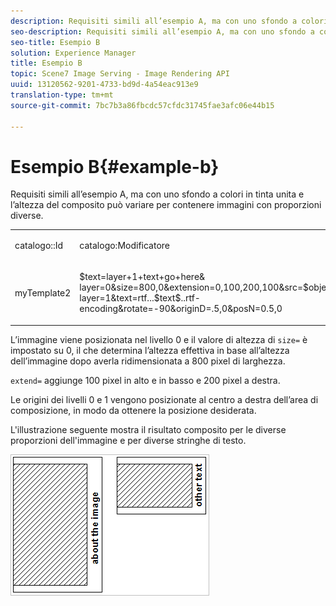 ```yaml
---
description: Requisiti simili all’esempio A, ma con uno sfondo a colori in tinta unita e l’altezza del composito può variare per contenere immagini con proporzioni diverse.
seo-description: Requisiti simili all’esempio A, ma con uno sfondo a colori in tinta unita e l’altezza del composito può variare per contenere immagini con proporzioni diverse.
seo-title: Esempio B
solution: Experience Manager
title: Esempio B
topic: Scene7 Image Serving - Image Rendering API
uuid: 13120562-9201-4733-bd9d-4a54eac913e9
translation-type: tm+mt
source-git-commit: 7bc7b3a86fbcdc57cfdc31745fae3afc06e44b15

---
```



# Esempio B{#example-b}

Requisiti simili all’esempio A, ma con uno sfondo a colori in tinta unita e l’altezza del composito può variare per contenere immagini con proporzioni diverse.

<table id="simpletable_37BA3B2A75A9468C9ADEBBC034BADAE7"> 
 <tr class="strow"> 
  <td class="stentry"> <p><span class="codeph"> catalogo::Id</span> </p> </td> 
  <td class="stentry"> <p><span class="codeph"> catalogo:Modificatore</span> </p></td> 
 </tr> 
 <tr class="strow"> 
  <td class="stentry"> <p><span class="codeph"> myTemplate2</span> </p></td> 
  <td class="stentry"> <p><span class="codeph"> $text=layer+1+text+go+here&amp; layer=0&amp;size=800,0&amp;extension=0,100,200,100&amp;src=$object$&amp;originN=.5,0&amp; layer=1&amp;text=rtf...$text$..rtf-encoding&amp;rotate=-90&amp;originD=.5,0&amp;posN=0.5,0</span> </p></td> 
 </tr> 
</table>

L’immagine viene posizionata nel livello 0 e il valore di altezza di `size=` è impostato su 0, il che determina l’altezza effettiva in base all’altezza dell’immagine dopo averla ridimensionata a 800 pixel di larghezza.

`extend=` aggiunge 100 pixel in alto e in basso e 200 pixel a destra.

Le origini dei livelli 0 e 1 vengono posizionate al centro a destra dell’area di composizione, in modo da ottenere la posizione desiderata.

L&#39;illustrazione seguente mostra il risultato composito per le diverse proporzioni dell&#39;immagine e per diverse stringhe di testo.

![](assets/exampleb.png)

